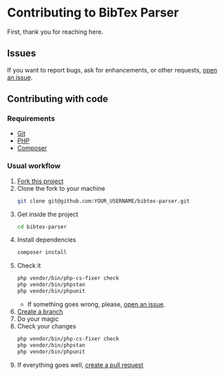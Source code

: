 # Contributing to BibTex Parser

First, thank you for reaching here.

## Issues

If you want to report bugs, ask for enhancements, or other requests, [open an issue].

## Contributing with code

### Requirements

- [Git]
- [PHP]
- [Composer]

### Usual workflow

1. [Fork this project]
2. Clone the fork to your machine
    ```bash
    git clone git@github.com:YOUR_USERNAME/bibtex-parser.git
    ```
3. Get inside the project
    ```bash
    cd bibtex-parser
    ```
4. Install dependencies
    ```bash
    composer install
    ```
5. Check it
    ```bash
    php vendor/bin/php-cs-fixer check
    php vendor/bin/phpstan
    php vendor/bin/phpunit
    ```
    - If something goes wrong, please, [open an issue].
6. [Create a branch]
7. Do your magic
8. Check your changes
    ```bash
    php vendor/bin/php-cs-fixer check
    php vendor/bin/phpstan
    php vendor/bin/phpunit
    ```
9. If everything goes well, [create a pull request]

[composer]: https://getcomposer.org/
[create a branch]: https://docs.github.com/en/free-pro-team@latest/github/collaborating-with-issues-and-pull-requests/creating-and-deleting-branches-within-your-repository
[create a pull request]: https://docs.github.com/en/free-pro-team@latest/github/collaborating-with-issues-and-pull-requests/creating-a-pull-request-from-a-fork
[fork this project]: https://docs.github.com/en/free-pro-team@latest/github/collaborating-with-issues-and-pull-requests/working-with-forks
[git]: https://git-scm.com/
[make]: https://www.gnu.org/software/make/
[open an issue]: https://docs.github.com/en/free-pro-team@latest/github/managing-your-work-on-github/creating-an-issue
[php]: https://www.php.net/
